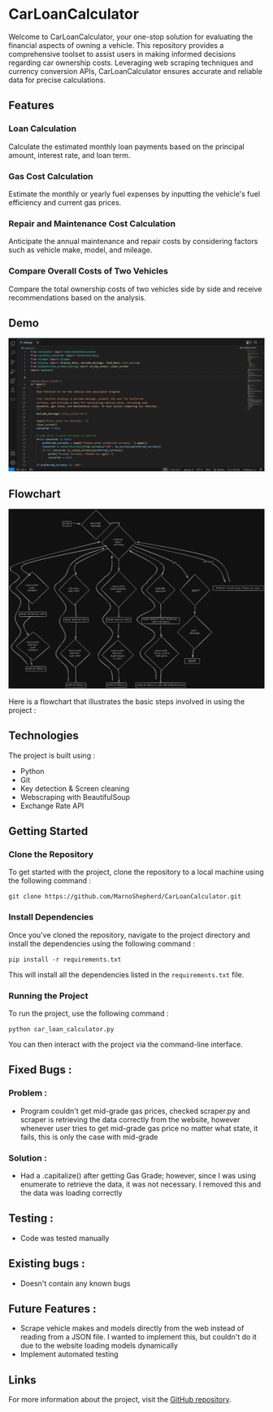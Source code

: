 # CarLoanCalculator
Welcome to CarLoanCalculator, your one-stop solution for evaluating the financial aspects of owning a vehicle. This repository provides a comprehensive toolset to assist users in making informed decisions regarding car ownership costs. Leveraging web scraping techniques and currency conversion APIs, CarLoanCalculator ensures accurate and reliable data for precise calculations.

## Features
### Loan Calculation
Calculate the estimated monthly loan payments based on the principal amount, interest rate, and loan term.

### Gas Cost Calculation
Estimate the monthly or yearly fuel expenses by inputting the vehicle's fuel efficiency and current gas prices.

### Repair and Maintenance Cost Calculation
Anticipate the annual maintenance and repair costs by considering factors such as vehicle make, model, and mileage.

### Compare Overall Costs of Two Vehicles
Compare the total ownership costs of two vehicles side by side and receive recommendations based on the analysis.

## Demo
![Demo Showcase](https://github.com/MarnoShepherd/CarLoanCalculator/blob/main/docs/Showcase%20Demo.gif)

## Flowchart
![Flowchart](https://github.com/MarnoShepherd/CarLoanCalculator/blob/main/docs/FlowChart.png)

Here is a flowchart that illustrates the basic steps involved in using the project :

## Technologies

The project is built using :

* Python
* Git
* Key detection & Screen cleaning
* Webscraping with BeautifulSoup
* Exchange Rate API

## Getting Started

### Clone the Repository

To get started with the project, clone the repository to a local machine using the following command :

```git
git clone https://github.com/MarnoShepherd/CarLoanCalculator.git
```
### Install Dependencies

Once you've cloned the repository, navigate to the project directory and install the dependencies using the following command :
```git
pip install -r requirements.txt
```
This will install all the dependencies listed in the `requirements.txt` file.

### Running the Project

To run the project, use the following command :
```git
python car_loan_calculator.py
```
You can then interact with the project via the command-line interface.

## Fixed Bugs :
### Problem :
- Program couldn't get mid-grade gas prices, checked scraper.py and scraper is retrieving the data correctly from the website, 
however whenever user tries to get mid-grade gas price no matter what state, it fails, this is only the case with mid-grade
### Solution :
- Had a .capitalize() after getting Gas Grade; however, since I was using enumerate to retrieve the data, it was not necessary. I removed this and the data was loading correctly

## Testing :
- Code was tested manually

## Existing bugs :
- Doesn't contain any known bugs

## Future Features :
- Scrape vehicle makes and models directly from the web instead of reading from a JSON file. I wanted to implement this, but couldn't do it due to the website loading models dynamically
- Implement automated testing

## Links

For more information about the project, visit the [GitHub repository](https://github.com/MarnoShepherd/CarLoanCalculator).

